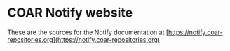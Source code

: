 # COAR Notify website

These are the sources for the Notify documentation at [https://notify.coar-repositories.org](https://notify.coar-repositories.org)

